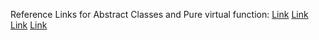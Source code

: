 Reference Links for Abstract Classes and Pure virtual function: [Link](https://www.ibm.com/docs/en/zos/2.4.0?topic=only-abstract-classes-c) [Link](https://www.geeksforgeeks.org/pure-virtual-functions-and-abstract-classes/) [Link](https://docs.microsoft.com/en-us/cpp/cpp/abstract-classes-cpp?view=msvc-170) [Link](https://en.cppreference.com/w/cpp/language/abstract_class)
